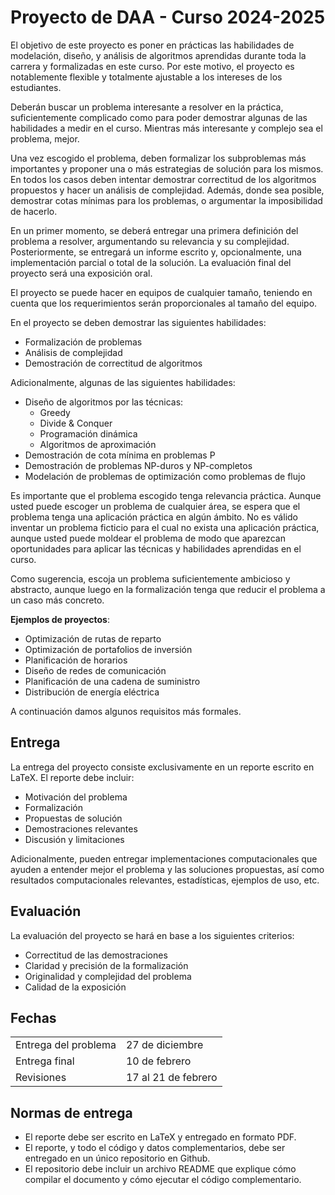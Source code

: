 # Proyecto de DAA - Curso 2024-2025

El objetivo de este proyecto es poner en prácticas las habilidades de modelación, diseño, y análisis de algoritmos aprendidas durante toda la carrera y formalizadas en este curso. Por este motivo, el proyecto es notablemente flexible y totalmente ajustable a los intereses de los estudiantes.

Deberán buscar un problema interesante a resolver en la práctica, suficientemente complicado como para poder demostrar algunas de las habilidades a medir en el curso. Mientras más interesante y complejo sea el problema, mejor.

Una vez escogido el problema, deben formalizar los subproblemas más importantes y proponer una o más estrategias de solución para los mismos. En todos los casos deben intentar demostrar correctitud de los algoritmos propuestos y hacer un análisis de complejidad. Además, donde sea posible, demostrar cotas mínimas para los problemas, o argumentar la imposibilidad de hacerlo.

En un primer momento, se deberá entregar una primera definición del problema a resolver, argumentando su relevancia y su complejidad.
Posteriormente, se entregará un informe escrito y, opcionalmente, una implementación parcial o total de la solución.
La evaluación final del proyecto será una exposición oral.

El proyecto se puede hacer en equipos de cualquier tamaño, teniendo en cuenta que los requerimientos serán proporcionales al tamaño del equipo.

En el proyecto se deben demostrar las siguientes habilidades:

- Formalización de problemas
- Análisis de complejidad
- Demostración de correctitud de algoritmos

Adicionalmente, algunas de las siguientes habilidades:

- Diseño de algoritmos por las técnicas:
  - Greedy
  - Divide & Conquer
  - Programación dinámica
  - Algoritmos de aproximación
- Demostración de cota mínima en problemas P
- Demostración de problemas NP-duros y NP-completos
- Modelación de problemas de optimización como problemas de flujo

Es importante que el problema escogido tenga relevancia práctica. Aunque usted puede escoger un problema de cualquier área, se espera que el problema tenga una aplicación práctica en algún ámbito. No es válido inventar un problema ficticio para el cual no exista una aplicación práctica, aunque usted puede moldear el problema de modo que aparezcan oportunidades para aplicar las técnicas y habilidades aprendidas en el curso.

Como sugerencia, escoja un problema suficientemente ambicioso y abstracto, aunque luego en la formalización tenga que reducir el problema a un caso más concreto.

**Ejemplos de proyectos**:

- Optimización de rutas de reparto
- Optimización de portafolios de inversión
- Planificación de horarios
- Diseño de redes de comunicación
- Planificación de una cadena de suministro
- Distribución de energía eléctrica

A continuación damos algunos requisitos más formales.

## Entrega

La entrega del proyecto consiste exclusivamente en un reporte escrito en LaTeX. El reporte debe incluir:
- Motivación del problema
- Formalización
- Propuestas de solución
- Demostraciones relevantes
- Discusión y limitaciones

Adicionalmente, pueden entregar implementaciones computacionales que ayuden a entender mejor el problema y las soluciones propuestas, así como resultados computacionales relevantes, estadísticas, ejemplos de uso, etc.

## Evaluación

La evaluación del proyecto se hará en base a los siguientes criterios:
- Correctitud de las demostraciones
- Claridad y precisión de la formalización
- Originalidad y complejidad del problema
- Calidad de la exposición

## Fechas

| | |
|-|-|
| Entrega del problema | 27 de diciembre |
| Entrega final | 10 de febrero |
| Revisiones | 17 al 21 de febrero |

## Normas de entrega

- El reporte debe ser escrito en LaTeX y entregado en formato PDF.
- El reporte, y todo el código y datos complementarios, debe ser entregado en un único repositorio en Github.
- El repositorio debe incluir un archivo README que explique cómo compilar el documento y cómo ejecutar el código complementario.
